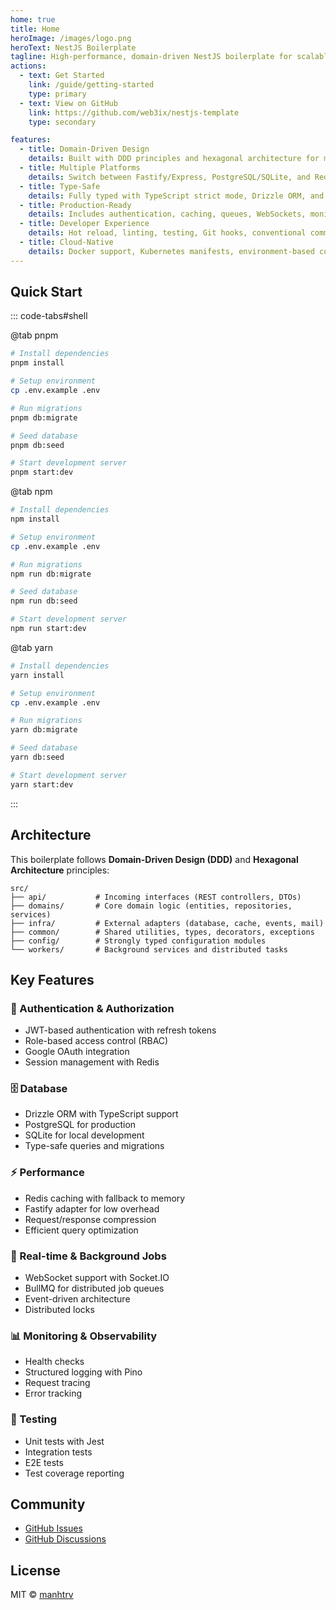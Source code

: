 ```yaml
---
home: true
title: Home
heroImage: /images/logo.png
heroText: NestJS Boilerplate
tagline: High-performance, domain-driven NestJS boilerplate for scalable microservices
actions:
  - text: Get Started
    link: /guide/getting-started
    type: primary
  - text: View on GitHub
    link: https://github.com/web3ix/nestjs-template
    type: secondary

features:
  - title: Domain-Driven Design
    details: Built with DDD principles and hexagonal architecture for maintainable, scalable codebases.
  - title: Multiple Platforms
    details: Switch between Fastify/Express, PostgreSQL/SQLite, and Redis/Memory cache at runtime.
  - title: Type-Safe
    details: Fully typed with TypeScript strict mode, Drizzle ORM, and comprehensive validation.
  - title: Production-Ready
    details: Includes authentication, caching, queues, WebSockets, monitoring, and more.
  - title: Developer Experience
    details: Hot reload, linting, testing, Git hooks, conventional commits, and automated releases.
  - title: Cloud-Native
    details: Docker support, Kubernetes manifests, environment-based configuration, and health checks.
---
```


## Quick Start

::: code-tabs#shell

@tab pnpm

```bash
# Install dependencies
pnpm install

# Setup environment
cp .env.example .env

# Run migrations
pnpm db:migrate

# Seed database
pnpm db:seed

# Start development server
pnpm start:dev
```

@tab npm

```bash
# Install dependencies
npm install

# Setup environment
cp .env.example .env

# Run migrations
npm run db:migrate

# Seed database
npm run db:seed

# Start development server
npm run start:dev
```

@tab yarn

```bash
# Install dependencies
yarn install

# Setup environment
cp .env.example .env

# Run migrations
yarn db:migrate

# Seed database
yarn db:seed

# Start development server
yarn start:dev
```

:::

## Architecture

This boilerplate follows **Domain-Driven Design (DDD)** and **Hexagonal Architecture** principles:

```
src/
├── api/           # Incoming interfaces (REST controllers, DTOs)
├── domains/       # Core domain logic (entities, repositories, services)
├── infra/         # External adapters (database, cache, events, mail)
├── common/        # Shared utilities, types, decorators, exceptions
├── config/        # Strongly typed configuration modules
└── workers/       # Background services and distributed tasks
```

## Key Features

### 🔐 Authentication & Authorization
- JWT-based authentication with refresh tokens
- Role-based access control (RBAC)
- Google OAuth integration
- Session management with Redis

### 🗄️ Database
- Drizzle ORM with TypeScript support
- PostgreSQL for production
- SQLite for local development
- Type-safe queries and migrations

### ⚡ Performance
- Redis caching with fallback to memory
- Fastify adapter for low overhead
- Request/response compression
- Efficient query optimization

### 🔄 Real-time & Background Jobs
- WebSocket support with Socket.IO
- BullMQ for distributed job queues
- Event-driven architecture
- Distributed locks

### 📊 Monitoring & Observability
- Health checks
- Structured logging with Pino
- Request tracing
- Error tracking

### 🧪 Testing
- Unit tests with Jest
- Integration tests
- E2E tests
- Test coverage reporting

## Community

- [GitHub Issues](https://github.com/web3ix/nestjs-template/issues)
- [GitHub Discussions](https://github.com/web3ix/nestjs-template/discussions)

## License

MIT © [manhtrv](https://github.com/web3ix)